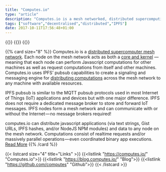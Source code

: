 ```yaml
---
title: "Computes.io"
type: "article"
description: "Computes.io is a mesh networked, distributed supercomputing platform powered by IPFS. Each node on the mesh network acts as both a core and kernel, meaning that each node can perform computations for other machines as well as request computations from itself and other machines."
tags: ["software","decentralised","distributed","IPFS"]
date: 2017-10-11T17:56:48+01:00
---
```


{{<card size="4" small="computes.io" style="info">}}
{{<description>}}
{{</card>}}

{{% card size="8" %}}
Computes.io is a [distributed supercomputer mesh network](https://blog.computes.io/distributed-supercomputer-mesh-network-ec8fc6a2c927). Each node on the mesh network acts as both a [core and kernel](https://blog.computes.io/distributed-computed-centralized-vs-decentralized-c1d21202bde8) — meaning that each node can perform Javascript computations for other machines as well as request computations from itself and other machines. Computes.io uses IPFS’ pubsub capabilities to create a signaling and messaging engine for [distributing computations](https://blog.computes.io/decentralized-distributed-edge-computing-comes-to-computes-io-396aa062bc85) across the mesh network to any machine with available resources.

IPFS pubsub is similar to the MQTT pubsub protocols used in most Internet of Things (IoT) applications and devices but with one major difference. IPFS does not require a dedicated message broker to store and forward IoT messages. IPFS nodes form a mesh network and can communicate with or without the Internet — no message brokers required!

computes.io can distribute javascript applications (via text strings, Gist URLs, IPFS hashes, and/or NodeJS NPM modules) and data to any node on the mesh network. Computations consist of realtime requests and/or massively parallel operations — even coordinated binary app executions. [Read More](blog.computes.io)
{{% /card %}}

{{< listcard size="4" title="Links" >}}
    {{<listlink "https://computes.io/" "Computes.io">}}
    {{<listlink "https://blog.computes.io/" "Blog">}}
    {{<listlink "https://github.com/computes" "Github">}} 
{{< /listcard >}}